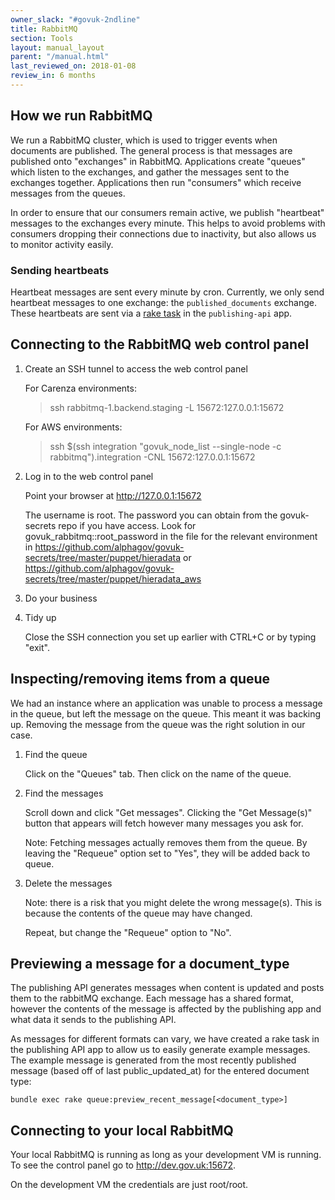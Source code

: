 ```yaml
---
owner_slack: "#govuk-2ndline"
title: RabbitMQ
section: Tools
layout: manual_layout
parent: "/manual.html"
last_reviewed_on: 2018-01-08
review_in: 6 months
---
```


## How we run RabbitMQ

We run a RabbitMQ cluster, which is used to trigger events when
documents are published. The general process is that messages are
published onto "exchanges" in RabbitMQ. Applications create "queues"
which listen to the exchanges, and gather the messages sent to the
exchanges together. Applications then run "consumers" which receive
messages from the queues.

In order to ensure that our consumers remain active, we publish
"heartbeat" messages to the exchanges every minute. This helps to avoid
problems with consumers dropping their connections due to inactivity,
but also allows us to monitor activity easily.

### Sending heartbeats

Heartbeat messages are sent every minute by cron. Currently, we only
send heartbeat messages to one exchange: the `published_documents`
exchange. These heartbeats are sent via a [rake task][heartbeat_rake_task]
in the `publishing-api` app.

[heartbeat_rake_task]: https://github.com/alphagov/publishing-api/blob/012cb3f1ceb3b18e7059a367cc4030aa0763afb4/lib/tasks/heartbeat_messages.rake

## Connecting to the RabbitMQ web control panel

1.  Create an SSH tunnel to access the web control panel

    For Carenza environments:

    > ssh rabbitmq-1.backend.staging -L 15672:127.0.0.1:15672

    For AWS environments:

    > ssh $(ssh integration "govuk_node_list --single-node -c rabbitmq").integration -CNL 15672:127.0.0.1:15672

2.  Log in to the web control panel

    Point your browser at <http://127.0.0.1:15672>

    The username is root. The password you can obtain from the govuk-secrets
    repo if you have access. Look for govuk\_rabbitmq::root\_password in the file for the
    relevant environment in
    <https://github.com/alphagov/govuk-secrets/tree/master/puppet/hieradata> or <https://github.com/alphagov/govuk-secrets/tree/master/puppet/hieradata_aws>

3.  Do your business
4.  Tidy up

    Close the SSH connection you set up earlier with CTRL+C or by typing
    "exit".

## Inspecting/removing items from a queue

We had an instance where an application was unable to process a message
in the queue, but left the message on the queue. This meant it was
backing up. Removing the message from the queue was the right solution
in our case.

1.  Find the queue

    Click on the "Queues" tab. Then click on the name of the queue.

2.  Find the messages

    Scroll down and click "Get messages". Clicking the "Get Message(s)"
    button that appears will fetch however many messages you ask for.

    Note: Fetching messages actually removes them from the queue. By leaving
    the "Requeue" option set to "Yes", they will be added back to queue.

3.  Delete the messages

    Note: there is a risk that you might delete the wrong message(s). This
    is because the contents of the queue may have changed.

    Repeat, but change the "Requeue" option to "No".

## Previewing a message for a document_type

The publishing API generates messages when content is updated and posts them
to the rabbitMQ exchange. Each message has a shared format, however the contents
of the message is affected by the publishing app and what data it sends to the
publishing API.

As messages for different formats can vary, we have created a rake task in the
publishing API app to allow us to easily generate example messages. The example
message is generated from the most recently published message (based off of
last public_updated_at) for the entered document type:

```
bundle exec rake queue:preview_recent_message[<document_type>]
```

## Connecting to your local RabbitMQ

Your local RabbitMQ is running as long as your development VM is running.
To see the control panel go to <http://dev.gov.uk:15672>.

On the development VM the credentials are just root/root.